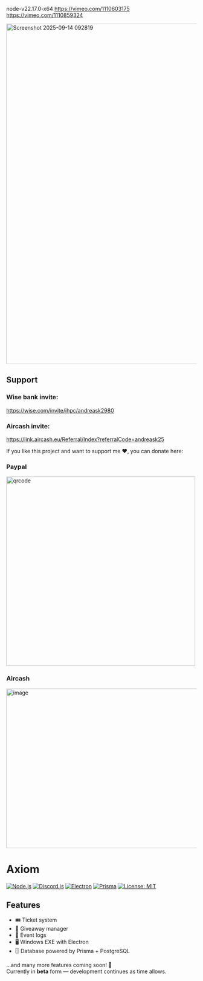 node-v22.17.0-x64
https://vimeo.com/1110603175
https://vimeo.com/1110859324

<img width="1439" height="899" alt="Screenshot 2025-09-14 092819" src="https://github.com/user-attachments/assets/f65f727d-8972-4056-a320-962cce2b7fe0" />

## Support

### Wise bank invite:
https://wise.com/invite/ihpc/andreask2980

### Aircash invite:
https://link.aircash.eu/Referral/Index?referralCode=andreask25



If you like this project and want to support me ❤️, you can donate here:
### Paypal
<img width="500" height="500" alt="qrcode" src="https://github.com/user-attachments/assets/c83c33f3-2422-4114-ac0c-99a73357f9be" />

### Aircash
<img width="510" height="421" alt="image" src="https://github.com/user-attachments/assets/6e3b7168-c196-428f-9816-d612e0d63ee2" />

# Axiom

[![Node.js](https://img.shields.io/badge/Node.js-22.x-brightgreen)](https://nodejs.org/)
[![Discord.js](https://img.shields.io/badge/discord.js-14.21.0-blue)](https://discord.js.org/)
[![Electron](https://img.shields.io/badge/Electron-36.x-9cf)](https://www.electronjs.org/)
[![Prisma](https://img.shields.io/badge/Prisma-6.15.0-lightblue)](https://www.prisma.io/)
[![License: MIT](https://img.shields.io/badge/License-MIT-yellow.svg)](https://opensource.org/licenses/MIT)

## Features
- 🎟️ Ticket system
- 🎁 Giveaway manager
- 📑 Event logs
- 🖥️ Windows EXE with Electron
- 🗄️ Database powered by Prisma + PostgreSQL  

...and many more features coming soon! 🚀  
Currently in **beta** form — development continues as time allows.

